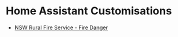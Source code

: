# Home Assistant Customisations

* [NSW Rural Fire Service - Fire Danger](nsw-rural-fire-service-fire-danger/README.md)
